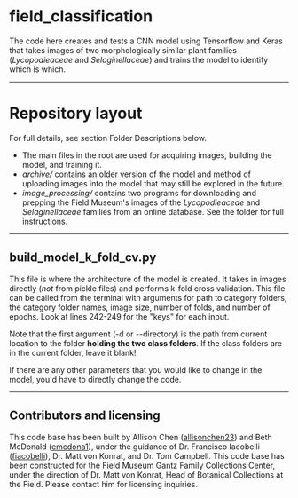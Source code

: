# field_classification

The code here creates and tests a CNN model using Tensorflow and Keras that takes images of two morphologically similar plant families (*Lycopodieaceae* and *Selaginellaceae*) and trains the model to identify which is which. 

---

# Repository layout
For full details, see section Folder Descriptions below.

- The main files in the root are used for acquiring images, building the model, and training it.
- *archive/* contains an older version of the model and method of uploading images into the model that may still be explored in the future.
- *image_processing/* contains two programs for downloading and prepping the Field Museum's images of the *Lycopodieaceae* and *Selaginellaceae* families from an online database.  See the folder for full instructions.

---


## build_model_k_fold_cv.py

This file is where the architecture of the model is created. It takes in images directly (*not* from pickle files) and performs k-fold cross validation. This file can be called from the terminal with arguments for path to category folders, the category folder names, image size, number of folds, and number of epochs. Look at lines 242-249 for the "keys" for each input. 

Note that the first argument (-d or --directory) is the path from current location to the folder **holding the two class folders**. If the class folders are in the current folder, leave it blank!

If there are any other parameters that you would like to change in the model, you'd have to directly change the code.

---

## Contributors and licensing
This code base has been built by Allison Chen ([allisonchen23](https://github.com/allisonchen23)) and Beth McDonald ([emcdona1](https://github.com/emcdona1)), under the guidance of Dr. Francisco Iacobelli ([fiacobelli](https://github.com/fiacobelli)), Dr. Matt von Konrat, and Dr. Tom Campbell. This code base has been constructed for the Field Museum Gantz Family Collections Center, under the direction of Dr. Matt von Konrat, Head of Botanical Collections at the Field.  Please contact him for licensing inquiries.